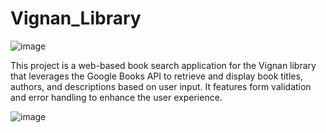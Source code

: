# Vignan_Library

![image](https://github.com/user-attachments/assets/a7510b99-7869-42ce-a8fc-0d4196a26aa0)

This project is a web-based book search application for the Vignan library that leverages
the Google Books API to retrieve and display book titles, authors, and descriptions based
on user input. It features form validation and error handling to enhance the user experience.

![image](https://github.com/user-attachments/assets/99f52d22-c8fc-470f-a5df-991f01c5293c)
